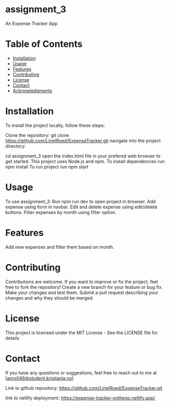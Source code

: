 # assignment_3
An Expense Tracker App

# Table of Contents
- [Installation](#installation)
- [Usage](#usage)
- [Features](#features)
- [Contributing](#contributing)
- [License](#license)
- [Contact](#contact)
- [Acknowledgments](#acknowledgments)

# Installation
To install the project locally, follow these steps:

Clone the repository:
git clone https://github.com/LineIRoed/ExpenseTracker.git
navigate into the project directory:

cd assignment_3
open the index.html file in your prefered web browser to get started.
This project uses Node.js and npm.
To install dependencies run npm install
To run project run npm start

# Usage
To use assignment_3:
Run npm run dev to open project in browser.
Add expense using form in navbar.
Edit and delete expense using edit/delete buttons.
Filter expenses by month using filter option.

# Features
Add new expenses and filter them based on month.

# Contributing
Contributions are welcome. If you want to improve or fix the project, feel free to fork the repository!
Create a new branch for your feature or bug fix.
Make your changes and test them.
Submit a pull request describing your changes and why they should be merged.

# License
This project is licensed under the MIT License - See the LICENSE file for details

<!-- This project is not licensed -->

# Contact
If you have any questions or suggestions, feel free to reach out to me at [anro046@student.kristiania.no]


Link to github repository: https://github.com/LineIRoed/ExpenseTracker.git

link to netlify deployment: https://expense-tracker-onthego.netlify.app/

